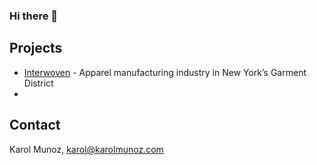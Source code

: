 ### Hi there 👋


## Projects


* [Interwoven]([/Garment/](https://krlmnz.github.io/Garment/)) - Apparel manufacturing industry in New York’s Garment District
* 

## Contact

Karol Munoz, [karol@karolmunoz.com](mailto:karol@karolmunoz.com)
